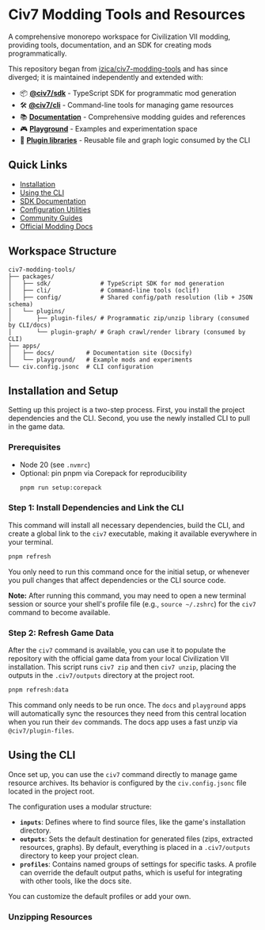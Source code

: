 # Civ7 Modding Tools and Resources

A comprehensive monorepo workspace for Civilization VII modding, providing tools, documentation, and an SDK for creating mods programmatically.

This repository began from [izica/civ7-modding-tools](https://github.com/izica/civ7-modding-tools) and has since diverged; it is maintained independently and extended with:
- 📦 **[@civ7/sdk](packages/sdk)** - TypeScript SDK for programmatic mod generation
- 🛠️ **[@civ7/cli](packages/cli)** - Command-line tools for managing game resources
- 📚 **[Documentation](apps/docs)** - Comprehensive modding guides and references
- 🎮 **[Playground](apps/playground)** - Examples and experimentation space
- 🔌 **[Plugin libraries](packages/plugins)** - Reusable file and graph logic consumed by the CLI

## Quick Links
- [Installation](#installation-and-setup)
- [Using the CLI](#using-the-cli)
- [SDK Documentation](packages/sdk/README.md)
- [Configuration Utilities](packages/config/README.md)
- [Community Guides](apps/docs/site/community/)
- [Official Modding Docs](apps/docs/site/civ7-official/modding/)

## Workspace Structure

```
civ7-modding-tools/
├── packages/
│   ├── sdk/              # TypeScript SDK for mod generation
│   ├── cli/              # Command-line tools (oclif)
│   ├── config/           # Shared config/path resolution (lib + JSON schema)
│   └── plugins/
│       ├── plugin-files/ # Programmatic zip/unzip library (consumed by CLI/docs)
│       └── plugin-graph/ # Graph crawl/render library (consumed by CLI)
├── apps/
│   ├── docs/         # Documentation site (Docsify)
│   └── playground/   # Example mods and experiments
└── civ.config.jsonc  # CLI configuration
```

## Installation and Setup

Setting up this project is a two-step process. First, you install the project dependencies and the CLI. Second, you use the newly installed CLI to pull in the game data.

### Prerequisites
- Node 20 (see `.nvmrc`)
- Optional: pin pnpm via Corepack for reproducibility
  ```bash
  pnpm run setup:corepack
  ```

### Step 1: Install Dependencies and Link the CLI

This command will install all necessary dependencies, build the CLI, and create a global link to the `civ7` executable, making it available everywhere in your terminal.

```bash
pnpm refresh
```
You only need to run this command once for the initial setup, or whenever you pull changes that affect dependencies or the CLI source code.

**Note:** After running this command, you may need to open a new terminal session or source your shell's profile file (e.g., `source ~/.zshrc`) for the `civ7` command to become available.

### Step 2: Refresh Game Data

After the `civ7` command is available, you can use it to populate the repository with the official game data from your local Civilization VII installation. This script runs `civ7 zip` and then `civ7 unzip`, placing the outputs in the `.civ7/outputs` directory at the project root.

```bash
pnpm refresh:data
```

This command only needs to be run once. The `docs` and `playground` apps will automatically sync the resources they need from this central location when you run their `dev` commands. The docs app uses a fast unzip via `@civ7/plugin-files`.

## Using the CLI

Once set up, you can use the `civ7` command directly to manage game resource archives. Its behavior is configured by the `civ.config.jsonc` file located in the project root.

The configuration uses a modular structure:
- **`inputs`**: Defines where to find source files, like the game's installation directory.
- **`outputs`**: Sets the default destination for generated files (zips, extracted resources, graphs). By default, everything is placed in a `.civ7/outputs` directory to keep your project clean.
- **`profiles`**: Contains named groups of settings for specific tasks. A profile can override the default output paths, which is useful for integrating with other tools, like the docs site.

You can customize the default profiles or add your own.

### Unzipping Resources
```
```